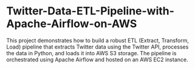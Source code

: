 # Twitter-Data-ETL-Pipeline-with-Apache-Airflow-on-AWS
This project demonstrates how to build a robust ETL (Extract, Transform, Load) pipeline that extracts Twitter data using the Twitter API, processes the data in Python, and loads it into AWS S3 storage. The pipeline is orchestrated using Apache Airflow and hosted on an AWS EC2 instance.
